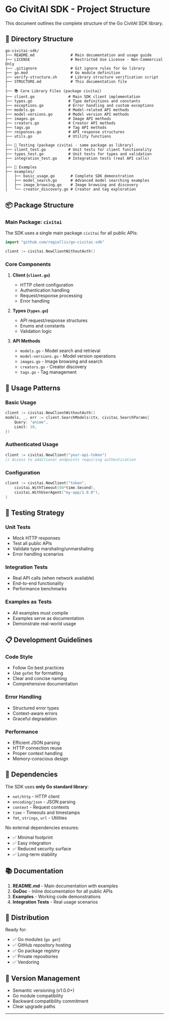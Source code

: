 # Go CivitAI SDK - Project Structure

This document outlines the complete structure of the Go CivitAI SDK library.

## 📁 Directory Structure

```
go-civitai-sdk/
├── README.md                # Main documentation and usage guide
├── LICENSE                  # Restricted Use License - Non-Commercial Only
├── .gitignore               # Git ignore rules for Go library
├── go.mod                   # Go module definition
├── verify-structure.sh      # Library structure verification script
├── STRUCTURE.md             # This documentation file
│
├── 📚 Core Library Files (package civitai)
├── client.go               # Main SDK client implementation
├── types.go                # Type definitions and constants
├── exceptions.go           # Error handling and custom exceptions
├── models.go               # Model-related API methods
├── model-versions.go       # Model version API methods
├── images.go               # Image API methods
├── creators.go             # Creator API methods
├── tags.go                 # Tag API methods
├── responses.go            # API response structures
├── utils.go                # Utility functions
│
├── 🧪 Testing (package civitai - same package as library)
├── client_test.go          # Unit tests for client functionality
├── types_test.go           # Unit tests for types and validation
├── integration_test.go     # Integration tests (real API calls)
│
├── 📖 Examples
├── examples/
│   ├── basic_usage.go       # Complete SDK demonstration
│   ├── model_search.go      # Advanced model searching examples
│   ├── image_browsing.go    # Image browsing and discovery
│   └── creator_discovery.go # Creator and tag exploration
```

## 📦 Package Structure

### Main Package: `civitai`

The SDK uses a single main package `civitai` for all public APIs:

```go
import "github.com/regiellis/go-civitai-sdk"

client := civitai.NewClientWithoutAuth()
```

### Core Components

1. **Client (`client.go`)**
   - HTTP client configuration
   - Authentication handling
   - Request/response processing
   - Error handling

2. **Types (`types.go`)**
   - API request/response structures
   - Enums and constants
   - Validation logic

3. **API Methods**
   - `models.go` - Model search and retrieval
   - `model-versions.go` - Model version operations
   - `images.go` - Image browsing and search
   - `creators.go` - Creator discovery
   - `tags.go` - Tag management

## 🚀 Usage Patterns

### Basic Usage
```go
client := civitai.NewClientWithoutAuth()
models, _, err := client.SearchModels(ctx, civitai.SearchParams{
    Query: "anime",
    Limit: 10,
})
```

### Authenticated Usage
```go
client := civitai.NewClient("your-api-token")
// Access to additional endpoints requiring authentication
```

### Configuration
```go
client := civitai.NewClient("token",
    civitai.WithTimeout(60*time.Second),
    civitai.WithUserAgent("my-app/1.0.0"),
)
```

## 🧪 Testing Strategy

### Unit Tests
- Mock HTTP responses
- Test all public APIs
- Validate type marshaling/unmarshaling
- Error handling scenarios

### Integration Tests
- Real API calls (when network available)
- End-to-end functionality
- Performance benchmarks

### Examples as Tests
- All examples must compile
- Examples serve as documentation
- Demonstrate real-world usage

## 📋 Development Guidelines

### Code Style
- Follow Go best practices
- Use `gofmt` for formatting
- Clear and concise naming
- Comprehensive documentation

### Error Handling
- Structured error types
- Context-aware errors
- Graceful degradation

### Performance
- Efficient JSON parsing
- HTTP connection reuse
- Proper context handling
- Memory-conscious design

## 🔗 Dependencies

The SDK uses **only Go standard library**:
- `net/http` - HTTP client
- `encoding/json` - JSON parsing
- `context` - Request contexts
- `time` - Timeouts and timestamps
- `fmt`, `strings`, `url` - Utilities

No external dependencies ensures:
- ✅ Minimal footprint
- ✅ Easy integration
- ✅ Reduced security surface
- ✅ Long-term stability

## 📚 Documentation

1. **README.md** - Main documentation with examples
2. **GoDoc** - Inline documentation for all public APIs
3. **Examples** - Working code demonstrations
4. **Integration Tests** - Real usage scenarios

## 🚀 Distribution

Ready for:
- ✅ Go modules (`go get`)
- ✅ GitHub repository hosting
- ✅ Go package registry
- ✅ Private repositories
- ✅ Vendoring

## 🔄 Version Management

- Semantic versioning (v1.0.0+)
- Go module compatibility
- Backward compatibility commitment
- Clear upgrade paths

---
